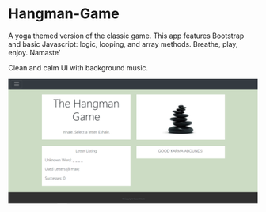 # Hangman-Game

A yoga themed version of the classic game. 
This app features Bootstrap and basic Javascript: logic, looping, and array methods.
Breathe, play, enjoy. Namaste'

Clean and calm UI with background music.

![ScreenShot](HangmanScreenshot.png)